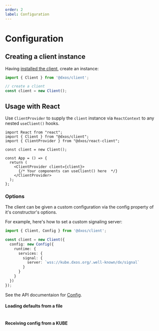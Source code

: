 ```yaml
---
order: 2
label: Configuration
---
```


# Configuration

## Creating a client instance

Having [installed the client](./installation), create an instance:

```ts file=./snippets/create-client.ts#L5-
import { Client } from '@dxos/client';

// create a client
const client = new Client();
```

## Usage with React

Use `ClientProvider` to supply the `client` instance via `ReactContext` to any nested `useClient()` hooks.

```tsx file=./snippets/create-client-react.tsx#L5-
import React from "react";
import { Client } from "@dxos/client";
import { ClientProvider } from "@dxos/react-client";

const client = new Client();

const App = () => {
  return (
    <ClientProvider client={client}>
      {/* Your components can useClient() here  */}
    </ClientProvider>
  );
};
```

### Options

The client can be given a custom configuration via the config property of it's constructor's options. 

For example, here's how to set a custom signaling server:

```ts file=./snippets/create-with-signal-server.ts#L5-
import { Client, Config } from '@dxos/client';

const client = new Client({
  config: new Config({
    runtime: {
      services: {
        signal: {
          server: `wss://kube.dxos.org/.well-known/dx/signal`
        }
      }
    }
  })
});
```

See the API documentaion for [Config](/api/@dxos/client/classes/Config).

#### Loading defaults from a file
```ts file=./snippets/config-with-defaults.ts#L5-
```

#### Receiving config from a KUBE
```ts file=./snippets/config-with-dynamics.ts#L5-
```